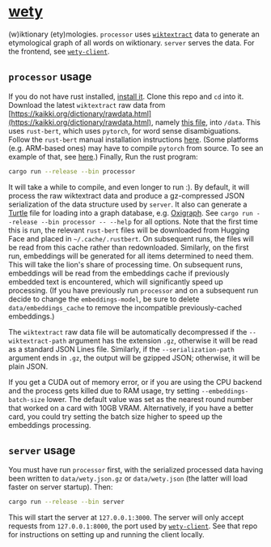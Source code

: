 # [wety](https://www.wety.org/)
(w)iktionary (ety)mologies. `processor` uses [`wiktextract`](https://github.com/tatuylonen/wiktextract) data to generate an etymological graph of all words on wiktionary. `server` serves the data. For the frontend, see [`wety-client`](https://github.com/jmviz/wety-client).

## `processor` usage
If you do not have rust installed, [install it](https://www.rust-lang.org/tools/install). Clone this repo and `cd` into it. Download the latest `wiktextract` raw data from [https://kaikki.org/dictionary/rawdata.html](https://kaikki.org/dictionary/rawdata.html), namely [this file](https://kaikki.org/dictionary/raw-wiktextract-data.json.gz), into `/data`. This uses `rust-bert`, which uses `pytorch`, for word sense disambiguations. Follow the `rust-bert` manual installation instructions [here](https://crates.io/crates/rust-bert/0.20.0#manual-installation-recommended). (Some platforms (e.g. ARM-based ones) may have to compile `pytorch` from source. To see an example of that, see [here](server/deployment.md#install-pytorch).) Finally, Run the rust program:

```bash
cargo run --release --bin processor
```

It will take a while to compile, and even longer to run :). By default, it will process the raw wiktextract data and produce a gz-compressed JSON serialization of the data structure used by `server`. It also can generate a [Turtle](https://www.w3.org/TR/turtle/) file for loading into a graph database, e.g. [Oxigraph](https://github.com/oxigraph/oxigraph). See `cargo run --release --bin processor -- --help` for all options. Note that the first time this is run, the relevant `rust-bert` files will be downloaded from Hugging Face and placed in `~/.cache/.rustbert`. On subsequent runs, the files will be read from this cache rather than redownloaded. Similarly, on the first run, embeddings will be generated for all items determined to need them. This will take the lion's share of processing time. On subsequent runs, embeddings will be read from the embeddings cache if previously embedded text is encountered, which will significantly speed up processing. (If you have previously run `processor` and on a subsequent run decide to change the `embeddings-model`, be sure to delete `data/embeddings_cache` to remove the incompatible previously-cached embeddings.)

The `wiktextract` raw data file will be automatically decompressed if the `--wiktextract-path` argument has the extension `.gz`, otherwise it will be read as a standard JSON Lines file. Similarly, if the `--serialization-path` argument ends in `.gz`, the output will be gzipped JSON; otherwise, it will be plain JSON.

If you get a CUDA out of memory error, or if you are using the CPU backend and the process gets killed due to RAM usage, try setting `--embeddings-batch-size` lower. The default value was set as the nearest round number that worked on a card with 10GB VRAM. Alternatively, if you have a better card, you could try setting the batch size higher to speed up the embeddings processing. 

## `server` usage
You must have run `processor` first, with the serialized processed data having been written to `data/wety.json.gz` or `data/wety.json` (the latter will load faster on server startup). Then:

```bash
cargo run --release --bin server
```

This will start the server at `127.0.0.1:3000`. The server will only accept requests from `127.0.0.1:8000`, the port used by [`wety-client`](https://github.com/jmviz/wety-client). See that repo for instructions on setting up and running the client locally.
